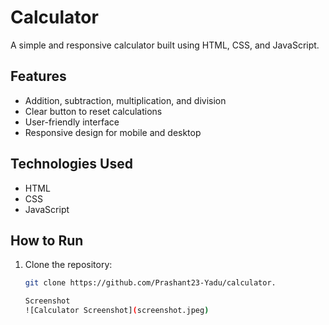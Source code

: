 # Calculator

A simple and responsive calculator built using HTML, CSS, and JavaScript.

## Features
- Addition, subtraction, multiplication, and division
- Clear button to reset calculations
- User-friendly interface
- Responsive design for mobile and desktop

## Technologies Used
- HTML
- CSS
- JavaScript

## How to Run
1. Clone the repository:
   ```bash
   git clone https://github.com/Prashant23-Yadu/calculator.

   Screenshot
   ![Calculator Screenshot](screenshot.jpeg)
   


